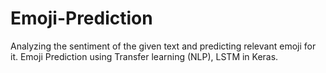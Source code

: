 # Emoji-Prediction
Analyzing the sentiment of the given text and predicting relevant emoji for it.
Emoji Prediction using Transfer learning (NLP), LSTM in Keras. 
